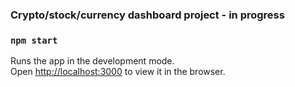 ### Crypto/stock/currency dashboard project - in progress

### `npm start`

Runs the app in the development mode.\
Open [http://localhost:3000](http://localhost:3000) to view it in the browser.
